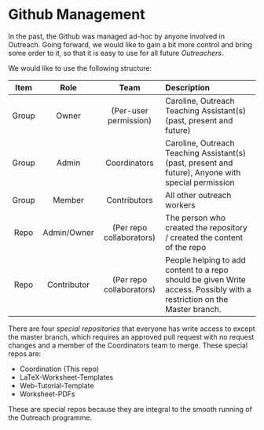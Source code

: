 # Github Management

In the past, the Github was managed ad-hoc by anyone involved in Outreach. Going forward, we would like to gain a bit more control and bring some order to it, so that it is easy to use for all future *Outreachers*.

We would like to use the following structure:

| Item | Role | Team | Description |
|:----:|:----:|:----:|:------------|
| Group | Owner | (Per-user permission) | Caroline, Outreach Teaching Assistant(s) (past, present and future) |
| Group | Admin | Coordinators | Caroline, Outreach Teaching Assistant(s) (past, present and future), Anyone with special permission |
| Group | Member | Contributors | All other outreach workers |
| Repo | Admin/Owner | (Per repo collaborators) | The person who created the repository / created the content of the repo |
| Repo | Contributor | (Per repo collaborators) | People helping to add content to a repo should be given Write access. Possibly with a restriction on the Master branch. |

There are four *special repositories* that everyone has write access to except the master branch, which requires an approved pull request with no request changes and a member of the Coordinators team to merge. These special repos are:

* Coordination (This repo)
* LaTeX-Worksheet-Templates
* Web-Tutorial-Template
* Worksheet-PDFs

These are special repos because they are integral to the smooth running of the Outreach programme.
